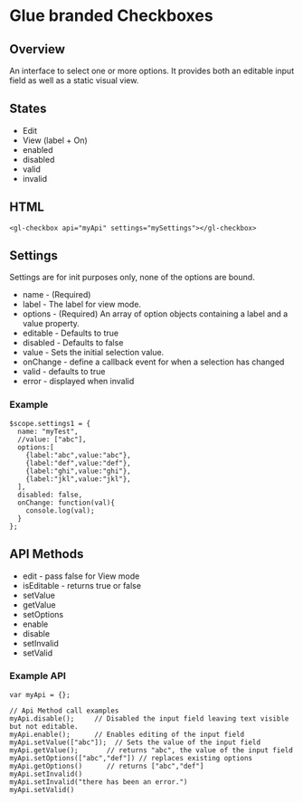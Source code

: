 # Glue branded Checkboxes
## Overview
An interface to select one or more options. It provides both an editable input field as well as a static visual view.

## States

* Edit
* View (label + On)
* enabled
* disabled
* valid
* invalid

## HTML

    <gl-checkbox api="myApi" settings="mySettings"></gl-checkbox>

## Settings
Settings are for init purposes only, none of the options are bound.

* name - (Required)
* label - The label for view mode.
* options - (Required)  An array of option objects containing a label and a value property. 
* editable - Defaults to true 
* disabled - Defaults to false
* value - Sets the initial selection value.
* onChange - define a callback event for when a selection has changed
* valid - defaults to true
* error - displayed when invalid

### Example 

    $scope.settings1 = {  
      name: "myTest",
      //value: ["abc"],
      options:[
        {label:"abc",value:"abc"},
        {label:"def",value:"def"},
        {label:"ghi",value:"ghi"},
        {label:"jkl",value:"jkl"},
      ],
      disabled: false,
      onChange: function(val){
        console.log(val);
      }
    };

## API Methods

* edit - pass false for View mode
* isEditable - returns true or false
* setValue 
* getValue 
* setOptions
* enable
* disable
* setInvalid
* setValid

### Example API

    var myApi = {};

    // Api Method call examples
    myApi.disable();     // Disabled the input field leaving text visible but not editable.
    myApi.enable();      // Enables editing of the input field
    myApi.setValue(["abc"]);  // Sets the value of the input field
    myApi.getValue();       // returns "abc", the value of the input field
    myApi.setOptions(["abc","def"]) // replaces existing options
    myApi.getOptions()      // returns ["abc","def"]
    myApi.setInvalid()
    myApi.setInvalid("there has been an error.")
    myApi.setValid()
    
